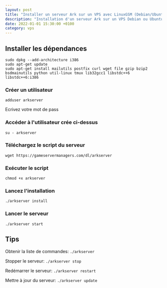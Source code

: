 ```yaml
---
layout: post
title: "Installer un serveur Ark sur un VPS avec LinuxGSM (Debian/Ubuntu)"
description: "Installation d'un serveur Ark sur un VPS Debian ou Ubuntu avec LinuxGSM"
date: 2022-01-01 15:30:00 +0100
category: vps
---
```


## Installer les dépendances 
 
```
sudo dpkg --add-architecture i386  
sudo apt-get update  
sudo apt-get install mailutils postfix curl wget file gzip bzip2 bsdmainutils python util-linux tmux lib32gcc1 libstdc++6 libstdc++6:i386
```  
 
### Créer un utilisateur
 
```adduser arkserver```
 
Ecrivez votre mot de pass 
 
 ### Accéder à l'utilisateur crée ci-dessus
 
```su - arkserver```
 
### Téléchargez le script du serveur
 
```wget https://gameservermanagers.com/dl/arkserver```
 
### Exécuter le script
 
```chmod +x arkserver```
 
### Lancez l'installation 
 
```./arkserver install```
 
### Lancer le serveur
 
```./arkserver start```
 
## Tips
 
Obtenir la liste de commandes: `./arkserver`
 
Stopper le serveur: `./arkserver stop`
 
Redémarrer le serveur: `./arkserver restart`
 
Mettre à jour du serveur: `./arkserver update`
 
 
 
